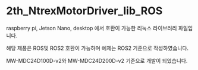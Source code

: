 # 2th_NtrexMotorDriver_lib_ROS

raspberry pi, Jetson Nano, desktop 에서 호환이 가능한 리눅스 라이브러리 파일입니다.

해당 제품은 ROS및 ROS2 호환이 가능하며 예제는 ROS2 기준으로 작성하였습니다.

MW-MDC24D100D-v2와 MW-MDC24D200D-v2 기준으로 개발이 되었습니다.
